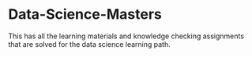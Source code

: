 # Data-Science-Masters
This has all the learning materials and knowledge checking assignments that are solved for the data science learning path.
